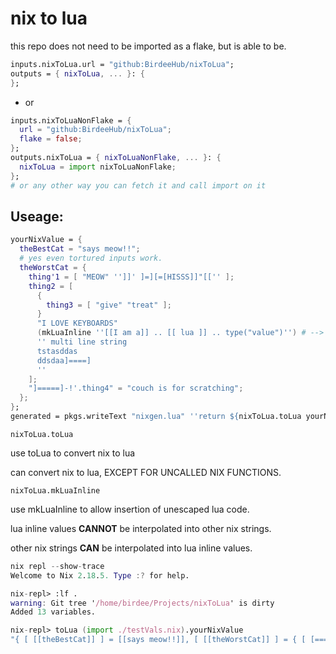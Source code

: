 # nix to lua

this repo does not need to be imported as a flake, but is able to be.

```nix
inputs.nixToLua.url = "github:BirdeeHub/nixToLua";
outputs = { nixToLua, ... }: {
};
```

- or

```nix
inputs.nixToLuaNonFlake = {
  url = "github:BirdeeHub/nixToLua";
  flake = false;
};
outputs.nixToLua = { nixToLuaNonFlake, ... }: {
  nixToLua = import nixToLuaNonFlake;
};
# or any other way you can fetch it and call import on it
```

## Useage:

```nix
yourNixValue = {
  theBestCat = "says meow!!";
  # yes even tortured inputs work.
  theWorstCat = {
    thing'1 = [ "MEOW" '']]' ]=][=[HISSS]]"[['' ];
    thing2 = [
      {
        thing3 = [ "give" "treat" ];
      }
      "I LOVE KEYBOARDS"
      (mkLuaInline ''[[I am a]] .. [[ lua ]] .. type("value")'') # --> "I am a lua string"
      '' multi line string
      tstasddas
      ddsdaa]====]
      ''
    ];
    "]=====]-!'.thing4" = "couch is for scratching";
  };
};
generated = pkgs.writeText "nixgen.lua" ''return ${nixToLua.toLua yourNixValue}'';
```

```nixToLua.toLua```

use toLua to convert nix to lua

can convert nix to lua, EXCEPT FOR UNCALLED NIX FUNCTIONS.

```nixToLua.mkLuaInline```

use mkLuaInline to allow insertion of unescaped lua code.

lua inline values **CANNOT** be interpolated into other nix strings.

other nix strings **CAN** be interpolated into lua inline values.

```nix
nix repl --show-trace
Welcome to Nix 2.18.5. Type :? for help.

nix-repl> :lf .
warning: Git tree '/home/birdee/Projects/nixToLua' is dirty
Added 13 variables.

nix-repl> toLua (import ./testVals.nix).yourNixValue
"{ [ [[theBestCat]] ] = [[says meow!!]], [ [[theWorstCat]] ] = { [ [======[]=====]-!'.thing4]======] ] = [[couch is for scratching]], [ [[thing'1]] ] = { [[MEOW]], [==[]]' ]=][=[HISSS]]\"[[]==] }, [ [[thing2]] ] = { { [ [[thing3]] ] = { [[give]], [[treat]] } }, [[I LOVE KEYBOARDS]], [[I am a]] .. [[ lua ]] .. type(\"value\"), [=====[multi line string\n       tstasddas\n       ddsdaa]====]\n]=====] } } }"
```
